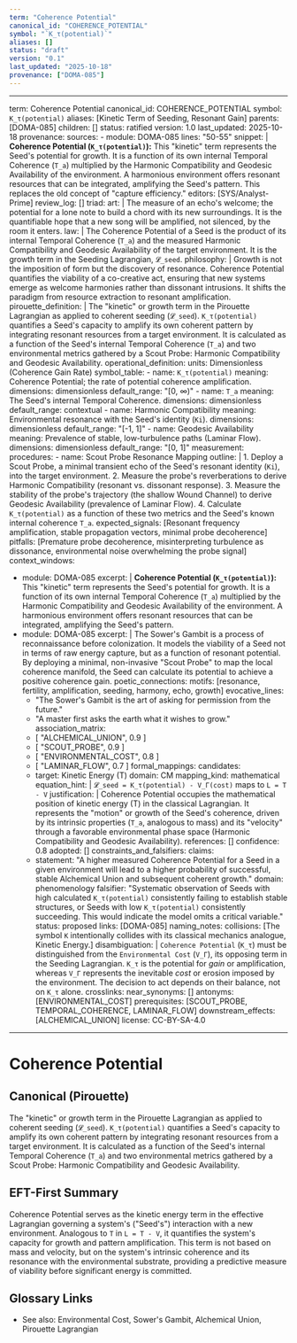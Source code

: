 ```yaml
---
term: "Coherence Potential"
canonical_id: "COHERENCE_POTENTIAL"
symbol: "`K_τ(potential)`"
aliases: []
status: "draft"
version: "0.1"
last_updated: "2025-10-18"
provenance: ["DOMA-085"]
---
```


---
term: Coherence Potential
canonical_id: COHERENCE_POTENTIAL
symbol: `K_τ(potential)`
aliases: [Kinetic Term of Seeding, Resonant Gain]
parents: [DOMA-085]
children: []
status: ratified
version: 1.0
last_updated: 2025-10-18
provenance:
  sources:
    - module: DOMA-085
      lines: "50-55"
      snippet: |
        **Coherence Potential (`K_τ(potential)`):** This "kinetic" term represents the Seed's potential for growth. It is a function of its own internal Temporal Coherence (`T_a`) multiplied by the Harmonic Compatibility and Geodesic Availability of the environment. A harmonious environment offers resonant resources that can be integrated, amplifying the Seed's pattern. This replaces the old concept of "capture efficiency."
  editors: [SYS/Analyst-Prime]
  review_log: []
triad:
  art: |
    The measure of an echo's welcome; the potential for a lone note to build a chord with its new surroundings. It is the quantifiable hope that a new song will be amplified, not silenced, by the room it enters.
  law: |
    The Coherence Potential of a Seed is the product of its internal Temporal Coherence (`T_a`) and the measured Harmonic Compatibility and Geodesic Availability of the target environment. It is the growth term in the Seeding Lagrangian, `𝓛_seed`.
  philosophy: |
    Growth is not the imposition of form but the discovery of resonance. Coherence Potential quantifies the viability of a co-creative act, ensuring that new systems emerge as welcome harmonies rather than dissonant intrusions. It shifts the paradigm from resource extraction to resonant amplification.
pirouette_definition: |
  The "kinetic" or growth term in the Pirouette Lagrangian as applied to coherent seeding (`𝓛_seed`). `K_τ(potential)` quantifies a Seed's capacity to amplify its own coherent pattern by integrating resonant resources from a target environment. It is calculated as a function of the Seed's internal Temporal Coherence (`T_a`) and two environmental metrics gathered by a Scout Probe: Harmonic Compatibility and Geodesic Availability.
operational_definition:
  units: Dimensionless (Coherence Gain Rate)
  symbol_table:
    - name: `K_τ(potential)`
      meaning: Coherence Potential; the rate of potential coherence amplification.
      dimensions: dimensionless
      default_range: "[0, ∞)"
    - name: `T_a`
      meaning: The Seed's internal Temporal Coherence.
      dimensions: dimensionless
      default_range: contextual
    - name: Harmonic Compatibility
      meaning: Environmental resonance with the Seed's identity (`Ki`).
      dimensions: dimensionless
      default_range: "[-1, 1]"
    - name: Geodesic Availability
      meaning: Prevalence of stable, low-turbulence paths (Laminar Flow).
      dimensions: dimensionless
      default_range: "[0, 1]"
  measurement:
    procedures:
      - name: Scout Probe Resonance Mapping
        outline: |
          1. Deploy a Scout Probe, a minimal transient echo of the Seed's resonant identity (`Ki`), into the target environment.
          2. Measure the probe's reverberations to derive Harmonic Compatibility (resonant vs. dissonant response).
          3. Measure the stability of the probe's trajectory (the shallow Wound Channel) to derive Geodesic Availability (prevalence of Laminar Flow).
          4. Calculate `K_τ(potential)` as a function of these two metrics and the Seed's known internal coherence `T_a`.
        expected_signals: [Resonant frequency amplification, stable propagation vectors, minimal probe decoherence]
        pitfalls: [Premature probe decoherence, misinterpreting turbulence as dissonance, environmental noise overwhelming the probe signal]
context_windows:
  - module: DOMA-085
    excerpt: |
      **Coherence Potential (`K_τ(potential)`):** This "kinetic" term represents the Seed's potential for growth. It is a function of its own internal Temporal Coherence (`T_a`) multiplied by the Harmonic Compatibility and Geodesic Availability of the environment. A harmonious environment offers resonant resources that can be integrated, amplifying the Seed's pattern.
  - module: DOMA-085
    excerpt: |
      The Sower's Gambit is a process of reconnaissance before colonization. It models the viability of a Seed not in terms of raw energy capture, but as a function of resonant potential. By deploying a minimal, non-invasive "Scout Probe" to map the local coherence manifold, the Seed can calculate its potential to achieve a positive coherence gain.
poetic_connections:
  motifs: [resonance, fertility, amplification, seeding, harmony, echo, growth]
  evocative_lines:
    - "The Sower's Gambit is the art of asking for permission from the future."
    - "A master first asks the earth what it wishes to grow."
  association_matrix:
    - [ "ALCHEMICAL_UNION", 0.9 ]
    - [ "SCOUT_PROBE", 0.9 ]
    - [ "ENVIRONMENTAL_COST", 0.8 ]
    - [ "LAMINAR_FLOW", 0.7 ]
formal_mappings:
  candidates:
    - target: Kinetic Energy (T)
      domain: CM
      mapping_kind: mathematical
      equation_hint: |
        `𝓛_seed = K_τ(potential) - V_Γ(cost)` maps to `L = T - V`
      justification: |
        Coherence Potential occupies the mathematical position of kinetic energy (T) in the classical Lagrangian. It represents the "motion" or growth of the Seed's coherence, driven by its intrinsic properties (`T_a`, analogous to mass) and its "velocity" through a favorable environmental phase space (Harmonic Compatibility and Geodesic Availability).
      references: []
      confidence: 0.8
  adopted: []
constraints_and_falsifiers:
  claims:
    - statement: "A higher measured Coherence Potential for a Seed in a given environment will lead to a higher probability of successful, stable Alchemical Union and subsequent coherent growth."
      domain: phenomenology
      falsifier: "Systematic observation of Seeds with high calculated `K_τ(potential)` consistently failing to establish stable structures, or Seeds with low `K_τ(potential)` consistently succeeding. This would indicate the model omits a critical variable."
      status: proposed
      links: [DOMA-085]
naming_notes:
  collisions: [The symbol `K` intentionally collides with its classical mechanics analogue, Kinetic Energy.]
  disambiguation: |
    `Coherence Potential` (`K_τ`) must be distinguished from the `Environmental Cost` (`V_Γ`), its opposing term in the Seeding Lagrangian. `K_τ` is the potential for *gain* or amplification, whereas `V_Γ` represents the inevitable *cost* or erosion imposed by the environment. The decision to act depends on their balance, not on `K_τ` alone.
crosslinks:
  near_synonyms: []
  antonyms: [ENVIRONMENTAL_COST]
  prerequisites: [SCOUT_PROBE, TEMPORAL_COHERENCE, LAMINAR_FLOW]
  downstream_effects: [ALCHEMICAL_UNION]
license: CC-BY-SA-4.0
---

# Coherence Potential

## Canonical (Pirouette)
The "kinetic" or growth term in the Pirouette Lagrangian as applied to coherent seeding (`𝓛_seed`). `K_τ(potential)` quantifies a Seed's capacity to amplify its own coherent pattern by integrating resonant resources from a target environment. It is calculated as a function of the Seed's internal Temporal Coherence (`T_a`) and two environmental metrics gathered by a Scout Probe: Harmonic Compatibility and Geodesic Availability.

## EFT-First Summary
Coherence Potential serves as the kinetic energy term in the effective Lagrangian governing a system's ("Seed's") interaction with a new environment. Analogous to `T` in `L = T - V`, it quantifies the system's capacity for growth and pattern amplification. This term is not based on mass and velocity, but on the system's intrinsic coherence and its resonance with the environmental substrate, providing a predictive measure of viability before significant energy is committed.

## Glossary Links
- See also: Environmental Cost, Sower's Gambit, Alchemical Union, Pirouette Lagrangian